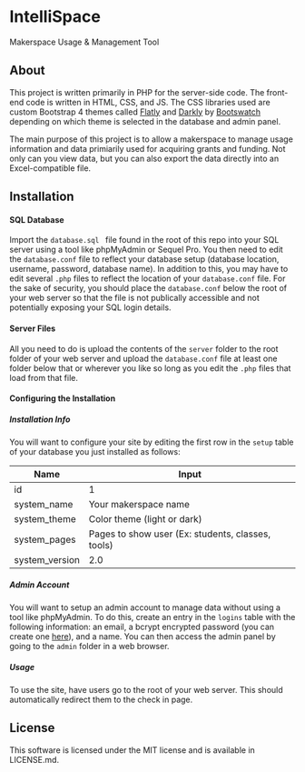 # IntelliSpace

Makerspace Usage &amp; Management Tool

## About

This project is written primarily in PHP for the server-side code. The front-end code is written in HTML, CSS, and JS. The CSS libraries used are custom Bootstrap 4 themes called [Flatly](https://bootswatch.com/flatly/) and [Darkly](https://bootswatch.com/darkly/) by [Bootswatch](https://bootswatch.com) depending on which theme is selected in the database and admin panel.

The main purpose of this project is to allow a makerspace to manage usage information and data primiarily used for acquiring grants and funding. Not only can you view data, but you can also export the data directly into an Excel-compatible file.

## Installation

#### SQL Database

Import the `database.sql ` file found in the root of this repo into your SQL server using a tool like phpMyAdmin or Sequel Pro. You then need to edit the `database.conf` file to reflect your database setup (database location, username, password, database name). In addition to this, you may have to edit several `.php` files to reflect the location of your `database.conf` file. For the sake of security, you should place the ```database.conf``` below the root of your web server so that the file is not publically accessible and not potentially exposing your SQL login details.

#### Server Files

All you need to do is upload the contents of the `server` folder to the root folder of your web server and upload the `database.conf` file at least one folder below that or wherever you like so long as you edit the `.php` files that load from that file.

#### Configuring the Installation

##### Installation Info

You will want to configure your site by editing the first row in the `setup` table of your database you just installed as follows:

| Name           | Input                                             |
| -------------- | ------------------------------------------------- |
| id             | 1                                                 |
| system_name    | Your makerspace name                              |
| system_theme   | Color theme (light or dark)                       |
| system_pages   | Pages to show user (Ex: students, classes, tools) |
| system_version | 2.0                                               |

##### Admin Account

You will want to setup an admin account to manage data without using a tool like phpMyAdmin. To do this, create an entry in the `logins` table with the following information: an email, a bcrypt encrypted password (you can create one [here](https://php-password-hash-online-tool.herokuapp.com/password_hash)), and a name. You can then access the admin panel by going to the `admin` folder in a web browser.

##### Usage

To use the site, have users go to the root of your web server. This should automatically redirect them to the check in page.

## License

This software is licensed under the MIT license and is available in LICENSE.md.